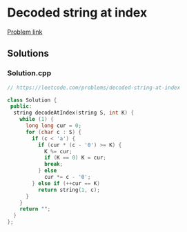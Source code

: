 # Decoded string at index

[Problem link](https://leetcode.com/problems/decoded-string-at-index)

## Solutions


### Solution.cpp
```cpp
// https://leetcode.com/problems/decoded-string-at-index

class Solution {
 public:
  string decodeAtIndex(string S, int K) {
    while (1) {
      long long cur = 0;
      for (char c : S) {
        if (c < 'a') {
          if (cur * (c - '0') >= K) {
            K %= cur;
            if (K == 0) K = cur;
            break;
          } else
            cur *= c - '0';
        } else if (++cur == K)
          return string(1, c);
      }
    }
    return "";
  }
};
```